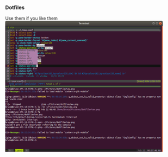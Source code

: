 ### Dotfiles

Use them if you like them
![What it looks like](https://github.com/mrmod/dotfiles/raw/master/dotfileview.png)
